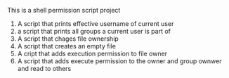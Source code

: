 This is a shell permission script project
1. A script that prints effective username of current user
2. a script that prints all groups a current user is part of
3. A script that chages file ownership
4. A script that creates an empty file
5. A cript that adds execution permission to file owner
6. A script that adds execute permission to the owner and group ownwer and read to others
